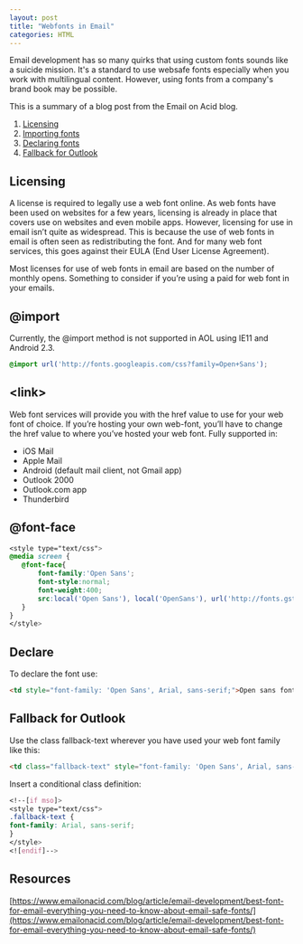 ```yaml
---
layout: post
title: "Webfonts in Email"
categories: HTML
---
```


Email development has so many quirks that using custom fonts sounds like a suicide mission. It's a standard to use websafe fonts especially when you work with multilingual content. However, using fonts from a company's brand book may be possible.


This is a summary of a blog post from the Email on Acid blog. 
1. [Licensing](#licensing)
2. [Importing fonts](#@import)
3. [Declaring fonts](#declare)
4. [Fallback for Outlook](#fallback-for-outlook)

## Licensing

A license is required to legally use a web font online. As web fonts have been used on websites for a few years, licensing is already in place that covers use on websites and even mobile apps. However, licensing for use in email isn’t quite as widespread. This is because the use of web fonts in email is often seen as redistributing the font. And for many web font services, this goes against their EULA (End User License Agreement).

Most licenses for use of web fonts in email are based on the number of monthly opens. Something to consider if you’re using a paid for web font in your emails.

## @import

Currently, the @import method is not supported in AOL using IE11 and Android 2.3.


```css
@import url('http://fonts.googleapis.com/css?family=Open+Sans');
```


## &lt;link&gt;

Web font services will provide you with the href value to use for your web font of choice. If you’re hosting your own web-font, you’ll have to change the href value to where you’ve hosted your web font. Fully supported in:



*   iOS Mail
*   Apple Mail
*   Android (default mail client, not Gmail app)
*   Outlook 2000
*   Outlook.com app
*   Thunderbird

 

## @font-face


```css
<style type="text/css">
@media screen {
   @font-face{
       font-family:'Open Sans';
       font-style:normal;
       font-weight:400;
       src:local('Open Sans'), local('OpenSans'), url('http://fonts.gstatic.com/s/opensans/v10/cJZKeOuBrn4kERxqtaUH3bO3LdcAZYWl9Si6vvxL-qU.woff') format('woff');
   }
}
</style>
```

## Declare 
To declare the font use:


```html
<td style="font-family: 'Open Sans', Arial, sans-serif;">Open sans font for all!</td>
```


## Fallback for Outlook

Use the class fallback-text wherever you have used your web font family like this:


```html
<td class="fallback-text" style="font-family: 'Open Sans', Arial, sans-serif;">Open sans font for all!</td>
```


Insert a conditional class definition:


```css
<!--[if mso]>
<style type="text/css">
.fallback-text {
font-family: Arial, sans-serif;
}
</style>
<![endif]-->
```



## Resources

[https://www.emailonacid.com/blog/article/email-development/best-font-for-email-everything-you-need-to-know-about-email-safe-fonts/](https://www.emailonacid.com/blog/article/email-development/best-font-for-email-everything-you-need-to-know-about-email-safe-fonts/)
